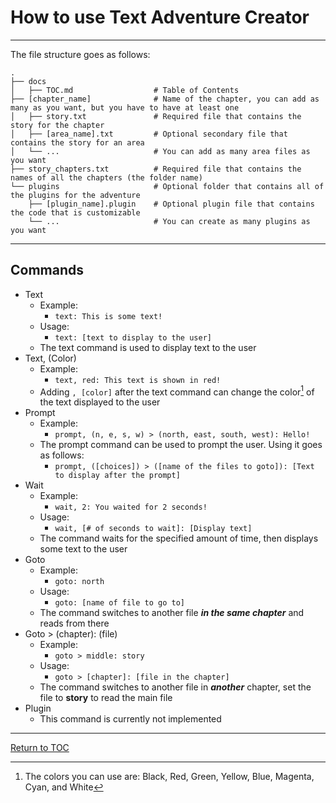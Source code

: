 # How to use Text Adventure Creator
---

The file structure goes as follows:
```
.
├── docs
│   ├── TOC.md                  # Table of Contents
├── [chapter_name]              # Name of the chapter, you can add as many as you want, but you have to have at least one
│   ├── story.txt               # Required file that contains the story for the chapter
│   ├── [area_name].txt         # Optional secondary file that contains the story for an area
│   └── ...                     # You can add as many area files as you want
├── story_chapters.txt          # Required file that contains the names of all the chapters (the folder name)
└── plugins                     # Optional folder that contains all of the plugins for the adventure
    ├── [plugin_name].plugin    # Optional plugin file that contains the code that is customizable
    └── ...                     # You can create as many plugins as you want
```
---
## Commands
- Text
  - Example:
    - `text: This is some text!`
  - Usage:
    - `text: [text to display to the user]`
  - The text command is used to display text to the user
- Text, (Color)
  - Example:
    - `text, red: This text is shown in red!`
  - Adding `, [color]` after the text command can change the color[^1] of the text displayed to the user
- Prompt
  - Example:
    - `prompt, (n, e, s, w) > (north, east, south, west): Hello!`
  - The prompt command can be used to prompt the user. Using it goes as follows:
    - `prompt, ([choices]) > ([name of the files to goto]): [Text to display after the prompt]`
- Wait
  - Example:
    - `wait, 2: You waited for 2 seconds!`
  - Usage:
    - `wait, [# of seconds to wait]: [Display text]`
  - The command waits for the specified amount of time, then displays some text to the user
- Goto
  - Example:
    - `goto: north`
  - Usage:
    - `goto: [name of file to go to]`
  - The command switches to another file ***in the same chapter*** and reads from there
- Goto > (chapter): (file)
  - Example:
    - `goto > middle: story`
  - Usage:
    - `goto > [chapter]: [file in the chapter]`
  - The command switches to another file in ***another*** chapter, set the file to **story** to read the main file
- Plugin
  - This command is currently not implemented

---
[Return to TOC](toc.md)
[^1]: The colors you can use are: Black, Red, Green, Yellow, Blue, Magenta, Cyan, and White
